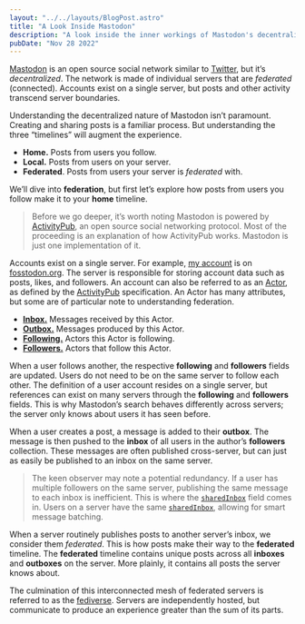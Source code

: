 ```yaml
---
layout: "../../layouts/BlogPost.astro"
title: "A Look Inside Mastodon"
description: "A look inside the inner workings of Mastodon's decentralized social network."
pubDate: "Nov 28 2022"
---
```


[Mastodon](https://joinmastodon.org/) is an open source social network similar to [Twitter](https://twitter.com/), but it’s _decentralized_. The network is made of individual servers that are _federated_ (connected). Accounts exist on a single server, but posts and other activity transcend server boundaries.

Understanding the decentralized nature of Mastodon isn’t paramount. Creating and sharing posts is a familiar process. But understanding the three “timelines” will augment the experience.

- **Home.** Posts from users you follow.
- **Local.** Posts from users on your server.
- **Federated**. Posts from users your server is _federated_ with.

We’ll dive into **federation**, but first let’s explore how posts from users you follow make it to your **home** timeline.

> Before we go deeper, it’s worth noting Mastodon is powered by [ActivityPub](https://www.w3.org/TR/activitypub/), an open source social networking protocol. Most of the proceeding is an explanation of how ActivityPub works. Mastodon is just one implementation of it.

Accounts exist on a single server. For example, [my account](https://fosstodon.org/@jgayfer) is on [fosstodon.org](https://fosstodon.org/). The server is responsible for storing account data such as posts, likes, and followers. An account can also be referred to as an [Actor](https://www.w3.org/TR/activitypub/#actors), as defined by the [ActivityPub](https://www.w3.org/TR/activitypub/) specification. An Actor has many attributes, but some are of particular note to understanding federation.

- [**Inbox.**](https://www.w3.org/TR/activitypub/#inbox) Messages received by this Actor.
- [**Outbox.**](https://www.w3.org/TR/activitypub/#outbox) Messages produced by this Actor.
- [**Following.**](https://www.w3.org/TR/activitypub/#following) Actors this Actor is following.
- [**Followers.**](https://www.w3.org/TR/activitypub/#followers) Actors that follow this Actor.

When a user follows another, the respective **following** and **followers** fields are updated. Users do not need to be on the same server to follow each other. The definition of a user account resides on a single server, but references can exist on many servers through the **following** and **followers** fields. This is why Mastodon’s search behaves differently across servers; the server only knows about users it has seen before.

When a user creates a post, a message is added to their **outbox**. The message is then pushed to the **inbox** of all users in the author’s **followers** collection. These messages are often published cross-server, but can just as easily be published to an inbox on the same server.

> The keen observer may note a potential redundancy. If a user has multiple followers on the same server, publishing the same message to each inbox is inefficient. This is where the [`sharedInbox`](https://www.w3.org/TR/activitypub/#sharedInbox) field comes in. Users on a server have the same [`sharedInbox`](https://www.w3.org/TR/activitypub/#sharedInbox), allowing for smart message batching.

When a server routinely publishes posts to another server’s inbox, we consider them _federated_. This is how posts make their way to the **federated** timeline. The **federated** timeline contains unique posts across all **inboxes** and **outboxes** on the server. More plainly, it contains all posts the server knows about.

The culmination of this interconnected mesh of federated servers is referred to as the [fediverse](https://fediverse.info/). Servers are independently hosted, but communicate to produce an experience greater than the sum of its parts.
